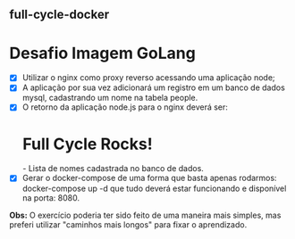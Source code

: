 ## full-cycle-docker
# Desafio Imagem GoLang

- [x] Utilizar o nginx como proxy reverso acessando uma aplicação node;
- [x] A aplicação por sua vez adicionará um registro em um banco de dados mysql, cadastrando um nome na tabela people.
- [x] O retorno da aplicação node.js para o nginx deverá ser:
        <h1>Full Cycle Rocks!</h1>
        - Lista de nomes cadastrada no banco de dados.
- [x] Gerar o docker-compose de uma forma que basta apenas rodarmos: docker-compose up -d que tudo deverá estar funcionando e disponível na porta: 8080.

**Obs:** O exercício poderia ter sido feito de uma maneira mais simples, mas preferi utilizar "caminhos mais longos" para fixar o aprendizado.